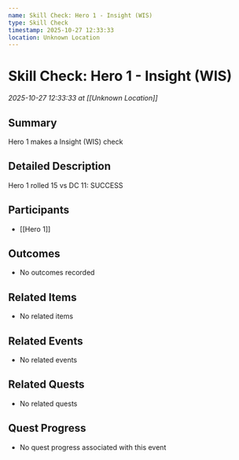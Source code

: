 ```yaml
---
name: Skill Check: Hero 1 - Insight (WIS)
type: Skill Check
timestamp: 2025-10-27 12:33:33
location: Unknown Location
---
```


# Skill Check: Hero 1 - Insight (WIS)

*2025-10-27 12:33:33 at [[Unknown Location]]*

## Summary
Hero 1 makes a Insight (WIS) check

## Detailed Description
Hero 1 rolled 15 vs DC 11: SUCCESS

## Participants
- [[Hero 1]]

## Outcomes
- No outcomes recorded

## Related Items
- No related items

## Related Events
- No related events

## Related Quests
- No related quests

## Quest Progress
- No quest progress associated with this event
